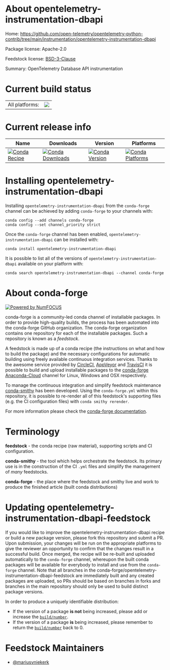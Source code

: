 About opentelemetry-instrumentation-dbapi
=========================================

Home: https://github.com/open-telemetry/opentelemetry-python-contrib/tree/main/instrumentation/opentelemetry-instrumentation-dbapi

Package license: Apache-2.0

Feedstock license: [BSD-3-Clause](https://github.com/conda-forge/opentelemetry-instrumentation-dbapi-feedstock/blob/master/LICENSE.txt)

Summary: OpenTelemetry Database API instrumentation

Current build status
====================


<table><tr><td>All platforms:</td>
    <td>
      <a href="https://dev.azure.com/conda-forge/feedstock-builds/_build/latest?definitionId=13856&branchName=master">
        <img src="https://dev.azure.com/conda-forge/feedstock-builds/_apis/build/status/opentelemetry-instrumentation-dbapi-feedstock?branchName=master">
      </a>
    </td>
  </tr>
</table>

Current release info
====================

| Name | Downloads | Version | Platforms |
| --- | --- | --- | --- |
| [![Conda Recipe](https://img.shields.io/badge/recipe-opentelemetry--instrumentation--dbapi-green.svg)](https://anaconda.org/conda-forge/opentelemetry-instrumentation-dbapi) | [![Conda Downloads](https://img.shields.io/conda/dn/conda-forge/opentelemetry-instrumentation-dbapi.svg)](https://anaconda.org/conda-forge/opentelemetry-instrumentation-dbapi) | [![Conda Version](https://img.shields.io/conda/vn/conda-forge/opentelemetry-instrumentation-dbapi.svg)](https://anaconda.org/conda-forge/opentelemetry-instrumentation-dbapi) | [![Conda Platforms](https://img.shields.io/conda/pn/conda-forge/opentelemetry-instrumentation-dbapi.svg)](https://anaconda.org/conda-forge/opentelemetry-instrumentation-dbapi) |

Installing opentelemetry-instrumentation-dbapi
==============================================

Installing `opentelemetry-instrumentation-dbapi` from the `conda-forge` channel can be achieved by adding `conda-forge` to your channels with:

```
conda config --add channels conda-forge
conda config --set channel_priority strict
```

Once the `conda-forge` channel has been enabled, `opentelemetry-instrumentation-dbapi` can be installed with:

```
conda install opentelemetry-instrumentation-dbapi
```

It is possible to list all of the versions of `opentelemetry-instrumentation-dbapi` available on your platform with:

```
conda search opentelemetry-instrumentation-dbapi --channel conda-forge
```


About conda-forge
=================

[![Powered by
NumFOCUS](https://img.shields.io/badge/powered%20by-NumFOCUS-orange.svg?style=flat&colorA=E1523D&colorB=007D8A)](https://numfocus.org)

conda-forge is a community-led conda channel of installable packages.
In order to provide high-quality builds, the process has been automated into the
conda-forge GitHub organization. The conda-forge organization contains one repository
for each of the installable packages. Such a repository is known as a *feedstock*.

A feedstock is made up of a conda recipe (the instructions on what and how to build
the package) and the necessary configurations for automatic building using freely
available continuous integration services. Thanks to the awesome service provided by
[CircleCI](https://circleci.com/), [AppVeyor](https://www.appveyor.com/)
and [TravisCI](https://travis-ci.com/) it is possible to build and upload installable
packages to the [conda-forge](https://anaconda.org/conda-forge)
[Anaconda-Cloud](https://anaconda.org/) channel for Linux, Windows and OSX respectively.

To manage the continuous integration and simplify feedstock maintenance
[conda-smithy](https://github.com/conda-forge/conda-smithy) has been developed.
Using the ``conda-forge.yml`` within this repository, it is possible to re-render all of
this feedstock's supporting files (e.g. the CI configuration files) with ``conda smithy rerender``.

For more information please check the [conda-forge documentation](https://conda-forge.org/docs/).

Terminology
===========

**feedstock** - the conda recipe (raw material), supporting scripts and CI configuration.

**conda-smithy** - the tool which helps orchestrate the feedstock.
                   Its primary use is in the construction of the CI ``.yml`` files
                   and simplify the management of *many* feedstocks.

**conda-forge** - the place where the feedstock and smithy live and work to
                  produce the finished article (built conda distributions)


Updating opentelemetry-instrumentation-dbapi-feedstock
======================================================

If you would like to improve the opentelemetry-instrumentation-dbapi recipe or build a new
package version, please fork this repository and submit a PR. Upon submission,
your changes will be run on the appropriate platforms to give the reviewer an
opportunity to confirm that the changes result in a successful build. Once
merged, the recipe will be re-built and uploaded automatically to the
`conda-forge` channel, whereupon the built conda packages will be available for
everybody to install and use from the `conda-forge` channel.
Note that all branches in the conda-forge/opentelemetry-instrumentation-dbapi-feedstock are
immediately built and any created packages are uploaded, so PRs should be based
on branches in forks and branches in the main repository should only be used to
build distinct package versions.

In order to produce a uniquely identifiable distribution:
 * If the version of a package **is not** being increased, please add or increase
   the [``build/number``](https://docs.conda.io/projects/conda-build/en/latest/resources/define-metadata.html#build-number-and-string).
 * If the version of a package **is** being increased, please remember to return
   the [``build/number``](https://docs.conda.io/projects/conda-build/en/latest/resources/define-metadata.html#build-number-and-string)
   back to 0.

Feedstock Maintainers
=====================

* [@mariusvniekerk](https://github.com/mariusvniekerk/)

